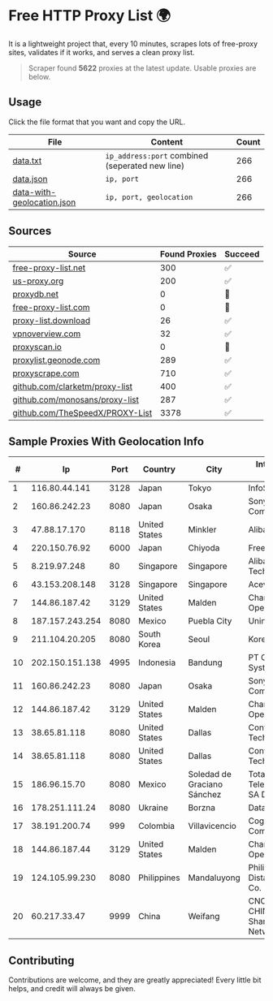 
# Free HTTP Proxy List 🌍

It is a lightweight project that, every 10 minutes, scrapes lots of free-proxy sites, validates if it works, and serves a clean proxy list.


> Scraper found **5622** proxies at the latest update. Usable proxies are below.

## Usage

Click the file format that you want and copy the URL.


|File|Content|Count|
|----|-------|-----|
|[data.txt](https://raw.githubusercontent.com/themiralay/Proxy-List-World/master/data.txt)|`ip_address:port` combined (seperated new line)|266|
|[data.json](https://raw.githubusercontent.com/themiralay/Proxy-List-World/master/data.json)|`ip, port`|266|
|[data-with-geolocation.json](https://raw.githubusercontent.com/themiralay/Proxy-List-World/master/data-with-geolocation.json)|`ip, port, geolocation`|266|

## Sources

|Source|Found Proxies|Succeed|
|------|-------------|-------|
|[free-proxy-list.net](https://free-proxy-list.net)|300|✅|
|[us-proxy.org](https://www.us-proxy.org)|200|✅|
|[proxydb.net](http://proxydb.net)|0|🚫|
|[free-proxy-list.com](https://free-proxy-list.com/?page=&port=&type%5B%5D=http&type%5B%5D=https&up_time=0&search=Search)|0|🚫|
|[proxy-list.download](https://www.proxy-list.download/HTTP)|26|✅|
|[vpnoverview.com](https://vpnoverview.com/privacy/anonymous-browsing/free-proxy-servers)|32|✅|
|[proxyscan.io](https://www.proxyscan.io)|0|🚫|
|[proxylist.geonode.com](https://proxylist.geonode.com/api/proxy-list?limit=300&page=1&sort_by=lastChecked&sort_type=desc&protocols=http,https)|289|✅|
|[proxyscrape.com](https://api.proxyscrape.com/v2/?request=displayproxies&protocol=http&timeout=10000&country=all&ssl=all&anonymity=all)|710|✅|
|[github.com/clarketm/proxy-list](https://raw.githubusercontent.com/clarketm/proxy-list/master/proxy-list-raw.txt)|400|✅|
|[github.com/monosans/proxy-list](https://raw.githubusercontent.com/monosans/proxy-list/main/proxies/http.txt)|287|✅|
|[github.com/TheSpeedX/PROXY-List](https://raw.githubusercontent.com/TheSpeedX/PROXY-List/master/http.txt)|3378|✅|


## Sample Proxies With Geolocation Info

|#|Ip|Port|Country|City|Internet Service Provider|
|-|--|----|-------|----|-------------------------|
|1|116.80.44.141|3128|Japan|Tokyo|InfoSphere|
|2|160.86.242.23|8080|Japan|Osaka|Sony Network Communications Inc|
|3|47.88.17.170|8118|United States|Minkler|Alibaba.com LLC|
|4|220.150.76.92|6000|Japan|Chiyoda|FreeBit Co., Ltd.|
|5|8.219.97.248|80|Singapore|Singapore|Alibaba (US) Technology Co., Ltd.|
|6|43.153.208.148|3128|Singapore|Singapore|Aceville Pte.ltd|
|7|144.86.187.42|3129|United States|Malden|Charles River Operation|
|8|187.157.243.254|8080|Mexico|Puebla City|Uninet S.A. de C.V.|
|9|211.104.20.205|8080|South Korea|Seoul|Korea Telecom|
|10|202.150.151.138|4995|Indonesia|Bandung|PT Comtronics Systems|
|11|160.86.242.23|8080|Japan|Osaka|Sony Network Communications Inc|
|12|144.86.187.42|3129|United States|Malden|Charles River Operation|
|13|38.65.81.118|8080|United States|Dallas|ContentKeeper Technologies|
|14|38.65.81.118|8080|United States|Dallas|ContentKeeper Technologies|
|15|186.96.15.70|8080|Mexico|Soledad de Graciano Sánchez|Total Play Telecomunicaciones SA De CV|
|16|178.251.111.24|8080|Ukraine|Borzna|Dataline LLC|
|17|38.191.200.74|999|Colombia|Villavicencio|Cogent Communications|
|18|144.86.187.44|3129|United States|Malden|Charles River Operation|
|19|124.105.99.230|8080|Philippines|Mandaluyong|Philippine Long Distance Telephone Co.|
|20|60.217.33.47|9999|China|Weifang|CNC Group CHINA169 Shandong Province Network|



## Contributing

Contributions are welcome, and they are greatly appreciated! Every
little bit helps, and credit will always be given.

